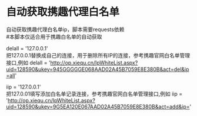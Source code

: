 # 自动获取携趣代理白名单
自动获取携趣代理白名单ip，脚本需要requests依赖  
#本脚本仅适合用于携趣白名单的自动获取  

delall = '127.0.0.1'   
把127.0.0.1替换成自己的连接，用于删除所有IP的连接，参考携趣官网白名单管理接口,例如  delall = 'http://op.xiequ.cn/IpWhiteList.aspx?uid=128590&ukey=945GGGGGE068AAD02A45B7059E8E380B&act=del&ip=all'  

iip = '127.0.0.1'  
把127.0.01填写添加白名单记录连接，参考携趣官网白名单管理接口,例如  iip = 'http://op.xiequ.cn/IpWhiteList.aspx?uid=128590&ukey=9G5EA120E067AAD02A45B7059E8E380B&act=add&ip='
